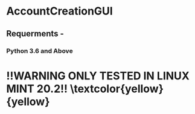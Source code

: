 # AccountCreationGUI

## Requerments -
### Python 3.6 and Above

# !!WARNING ONLY TESTED IN LINUX MINT 20.2!! \textcolor{yellow}{yellow} # 

